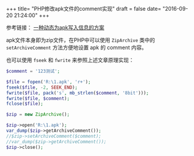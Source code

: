 +++
title= "PHP修改apk文件的comment实现"
draft = false
date= "2016-09-20 21:24:00"
+++

参考链接：
[一种动态为apk写入信息的方案](http://pingguohe.net/2016/03/21/Dynimac-write-infomation-into-apk.html?utm_source=tuicool&utm_medium=referral)

apk文件本身即为zip文件，在PHP中可以使用 `ZipArchive` 类中的 `setArchiveComment` 方法方便地设置 apk 的 comment 内容。

也可以使用 `fseek` 和 `fwrite` 来参照上述文章原理实现：

```php
$comment = '123测试';

$file = fopen('R:\1.apk', 'r+');
fseek($file, -2, SEEK_END);
fwrite($file, pack('s', mb_strlen($comment, '8bit')));
fwrite($file, $comment);
fclose($file);

$zip = new ZipArchive();

$zip->open('R:\1.apk');
var_dump($zip->getArchiveComment());
//$zip->setArchiveComment($comment);
//var_dump($zip->getArchiveComment());
$zip->close();
```